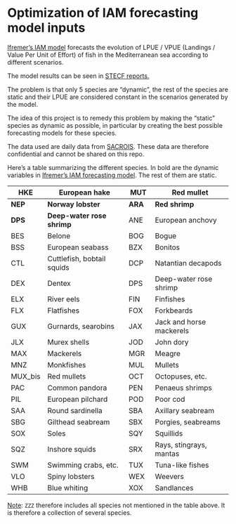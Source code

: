 # Optimization of IAM forecasting model inputs

[Ifremer’s IAM model](https://archimer.ifremer.fr/doc/00784/89579/)
forecasts the evolution of LPUE / VPUE (Landings / Value Per Unit of
Effort) of fish in the Mediterranean sea according to different
scenarios.

The model results can be seen in [STECF
reports.](https://stecf.ec.europa.eu/documents_en?prefLang=fr)

The problem is that only 5 species are “dynamic”, the rest of the
species are static and their LPUE are considered constant in the
scenarios generated by the model.

The idea of this project is to remedy this problem by making the
“static” species as dynamic as possible, in particular by creating the
best possible forecasting models for these species.

The data used are daily data from
[SACROIS](https://archimer.ifremer.fr/doc/00774/88631/). These data are
therefore confidential and cannot be shared on this repo.

Here’s a table summarizing the different species. In bold are the
dynamic variables in [Ifremer’s IAM forecasting
model](https://archimer.ifremer.fr/doc/00784/89579/). The rest of them
are static.

<table>
<colgroup>
<col style="width: 12%" />
<col style="width: 38%" />
<col style="width: 12%" />
<col style="width: 36%" />
</colgroup>
<thead>
<tr class="header">
<th>HKE</th>
<th>European hake</th>
<th>MUT</th>
<th>Red mullet</th>
</tr>
</thead>
<tbody>
<tr class="odd">
<td><strong>NEP</strong></td>
<td><strong>Norway lobster</strong></td>
<td><strong>ARA</strong></td>
<td><strong>Red shrimp</strong></td>
</tr>
<tr class="even">
<td><strong>DPS</strong></td>
<td><strong>Deep-water rose shrimp</strong></td>
<td>ANE</td>
<td>European anchovy</td>
</tr>
<tr class="odd">
<td>BES</td>
<td>Belone</td>
<td>BOG</td>
<td>Bogue</td>
</tr>
<tr class="even">
<td>BSS</td>
<td>European seabass</td>
<td>BZX</td>
<td>Bonitos</td>
</tr>
<tr class="odd">
<td>CTL</td>
<td>Cuttlefish, bobtail squids</td>
<td>DCP</td>
<td>Natantian decapods</td>
</tr>
<tr class="even">
<td>DEX</td>
<td>Dentex</td>
<td>DPS</td>
<td>Deep-water rose shrimp</td>
</tr>
<tr class="odd">
<td>ELX</td>
<td>River eels</td>
<td>FIN</td>
<td>Finfishes</td>
</tr>
<tr class="even">
<td>FLX</td>
<td>Flatfishes</td>
<td>FOX</td>
<td>Forkbeards</td>
</tr>
<tr class="odd">
<td>GUX</td>
<td>Gurnards, searobins</td>
<td>JAX</td>
<td>Jack and horse mackerels</td>
</tr>
<tr class="even">
<td>JLX</td>
<td>Murex shells</td>
<td>JOD</td>
<td>John dory</td>
</tr>
<tr class="odd">
<td>MAX</td>
<td>Mackerels</td>
<td>MGR</td>
<td>Meagre</td>
</tr>
<tr class="even">
<td>MNZ</td>
<td>Monkfishes</td>
<td>MUL</td>
<td>Mullets</td>
</tr>
<tr class="odd">
<td>MUX_bis</td>
<td>Red mullets</td>
<td>OCT</td>
<td>Octopuses, etc.</td>
</tr>
<tr class="even">
<td>PAC</td>
<td>Common pandora</td>
<td>PEN</td>
<td>Penaeus shrimps</td>
</tr>
<tr class="odd">
<td>PIL</td>
<td>European pilchard</td>
<td>POD</td>
<td>Poor cod</td>
</tr>
<tr class="even">
<td>SAA</td>
<td>Round sardinella</td>
<td>SBA</td>
<td>Axillary seabream</td>
</tr>
<tr class="odd">
<td>SBG</td>
<td>Gilthead seabream</td>
<td>SBX</td>
<td>Porgies, seabreams</td>
</tr>
<tr class="even">
<td>SOX</td>
<td>Soles</td>
<td>SQY</td>
<td>Squillids</td>
</tr>
<tr class="odd">
<td>SQZ</td>
<td>Inshore squids</td>
<td>SRX</td>
<td>Rays, stingrays, mantas</td>
</tr>
<tr class="even">
<td>SWM</td>
<td>Swimming crabs, etc.</td>
<td>TUX</td>
<td>Tuna-like fishes</td>
</tr>
<tr class="odd">
<td>VLO</td>
<td>Spiny lobsters</td>
<td>WEX</td>
<td>Weevers</td>
</tr>
<tr class="even">
<td>WHB</td>
<td>Blue whiting</td>
<td>XOX</td>
<td>Sandlances</td>
</tr>
</tbody>
</table>

<u>Note</u>: `ZZZ` therefore includes all species not mentioned in the
table above. It is therefore a collection of several species.
